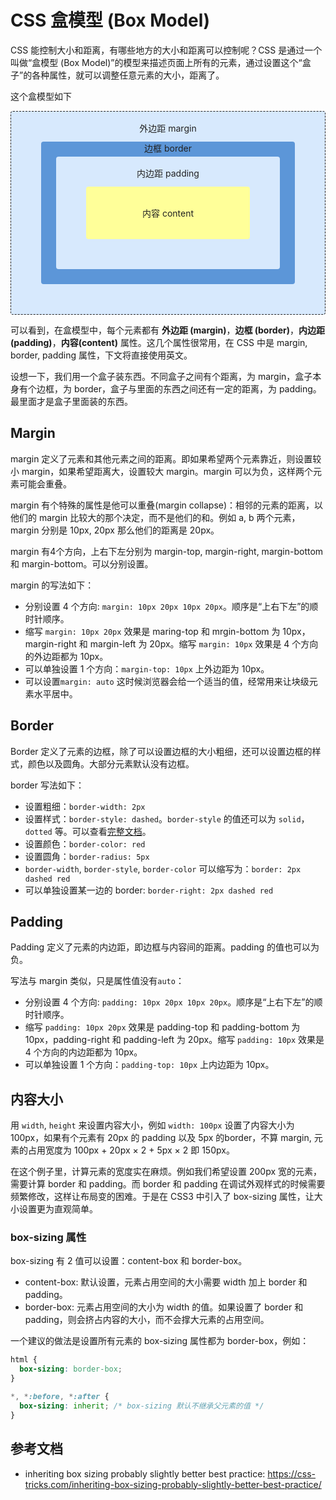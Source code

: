# CSS 盒模型 (Box Model)

CSS 能控制大小和距离，有哪些地方的大小和距离可以控制呢？CSS 是通过一个叫做“盒模型 (Box Model)”的模型来描述页面上所有的元素，通过设置这个“盒子”的各种属性，就可以调整任意元素的大小，距离了。

这个盒模型如下

<div class="box-image">
    <div class="margin-box">
      <span class="des margin">外边距 margin</span>
      <div class="border-box">
        <span class="des">边框 border</span>
        <div class="padding-box">
          <span class="des padding">内边距 padding</span>
          <div class="content-box">
            <span>内容 content</span>
          </div>
        </div>
      </div>
    </div>
</div>

可以看到，在盒模型中，每个元素都有 **外边距 (margin)**，**边框 (border)**，**内边距 (padding)**，**内容(content)** 属性。这几个属性很常用，在 CSS 中是 margin, border, padding 属性，下文将直接使用英文。

设想一下，我们用一个盒子装东西。不同盒子之间有个距离，为 margin，盒子本身有个边框，为 border，盒子与里面的东西之间还有一定的距离，为 padding。最里面才是盒子里面装的东西。

## Margin
margin 定义了元素和其他元素之间的距离。即如果希望两个元素靠近，则设置较小 margin，如果希望距离大，设置较大 margin。margin 可以为负，这样两个元素可能会重叠。

margin 有个特殊的属性是他可以重叠(margin collapse)：相邻的元素的距离，以他们的 margin 比较大的那个决定，而不是他们的和。例如 a, b 两个元素，margin 分别是 10px, 20px 那么他们的距离是 20px。

margin 有4个方向，上右下左分别为 margin-top, margin-right, margin-bottom 和 margin-bottom。可以分别设置。

margin 的写法如下：
- 分别设置 4 个方向: `margin: 10px 20px 10px 20px`。顺序是“上右下左”的顺时针顺序。
- 缩写 `margin: 10px 20px` 效果是 maring-top 和 mrgin-bottom 为 10px，margin-right 和 margin-left 为 20px。缩写 `margin: 10px` 效果是 4 个方向的外边距都为 10px。
- 可以单独设置 1 个方向：`margin-top: 10px` 上外边距为 10px。
- 可以设置`margin: auto` 这时候浏览器会给一个适当的值，经常用来让块级元素水平居中。

## Border
Border 定义了元素的边框，除了可以设置边框的大小粗细，还可以设置边框的样式，颜色以及圆角。大部分元素默认没有边框。

border 写法如下：
- 设置粗细：`border-width: 2px`
- 设置样式：`border-style: dashed`。`border-style` 的值还可以为 `solid`，`dotted` 等。可以查看[完整文档](https://developer.mozilla.org/en-US/docs/Web/CSS/border-style)。
- 设置颜色：`border-color: red`
- 设置圆角：`border-radius: 5px`
- `border-width`, `border-style`, `border-color` 可以缩写为：`border: 2px dashed red`
- 可以单独设置某一边的 border: `border-right: 2px dashed red`

## Padding
Padding 定义了元素的内边距，即边框与内容间的距离。padding 的值也可以为负。

写法与 margin 类似，只是属性值没有`auto`：
- 分别设置 4 个方向: `padding: 10px 20px 10px 20px`。顺序是“上右下左”的顺时针顺序。
- 缩写 `padding: 10px 20px` 效果是 padding-top 和 padding-bottom 为 10px，padding-right 和 padding-left 为 20px。缩写 `padding: 10px` 效果是 4 个方向的内边距都为 10px。
- 可以单独设置 1 个方向：`padding-top: 10px` 上内边距为 10px。

## 内容大小
用 `width`, `height` 来设置内容大小，例如 `width: 100px` 设置了内容大小为 100px，如果有个元素有 20px 的 padding 以及 5px 的border，不算 margin, 元素的占用宽度为 100px + 20px × 2 + 5px × 2 即 150px。

在这个例子里，计算元素的宽度实在麻烦。例如我们希望设置 200px 宽的元素，需要计算 border 和 padding。而 border 和 padding 在调试外观样式的时候需要频繁修改，这样让布局变的困难。于是在 CSS3 中引入了 box-sizing 属性，让大小设置更为直观简单。

### box-sizing 属性
box-sizing 有 2 值可以设置：content-box 和 border-box。

- content-box: 默认设置，元素占用空间的大小需要 width 加上 border 和 padding。
- border-box: 元素占用空间的大小为 width 的值。如果设置了 border 和 padding，则会挤占内容的大小，而不会撑大元素的占用空间。

一个建议的做法是设置所有元素的 box-sizing 属性都为 border-box，例如：
```css
html {
  box-sizing: border-box;
}

*, *:before, *:after {
  box-sizing: inherit; /* box-sizing 默认不继承父元素的值 */
}
```

## 参考文档
- inheriting box sizing probably slightly better best practice: https://css-tricks.com/inheriting-box-sizing-probably-slightly-better-best-practice/


<style>
    div.box-image div{
        color: #222;
        text-align: center;
        border-radius: 4px;
    }
    span.des {
        display: block;
        width: 100%;
        position: absolute;
        top: 0;
        left: 0;
        text-align: center;
    }
    span.margin, span.padding {
        top: 1rem;
    }
    .margin-box {
        position: relative;
        border: 1px dashed;
        background-color: #d7e9fd;
        padding: 3rem;
    }
    .border-box {
        position: relative;
        background-color: #5c96d8;
        padding: 1.5rem;
    }
    .padding-box {
        position: relative;
        background-color: #d7e9fd;
        padding: 3rem;
    }
    .content-box {
        position: relative;
        background-color: #ff9;
        padding: 2rem;
    }
</style>